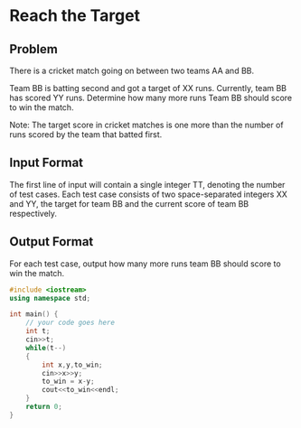 # Reach the Target
## Problem
There is a cricket match going on between two teams AA and BB.

Team BB is batting second and got a target of XX runs. Currently, team BB has scored YY runs. Determine how many more runs Team BB should score to win the match.

Note: The target score in cricket matches is one more than the number of runs scored by the team that batted first.

## Input Format
The first line of input will contain a single integer TT, denoting the number of test cases.
Each test case consists of two space-separated integers XX and YY, the target for team BB and the current score of team BB respectively.
## Output Format
For each test case, output how many more runs team BB should score to win the match.
```cpp
#include <iostream>
using namespace std;

int main() {
	// your code goes here
	int t;
	cin>>t;
	while(t--)
	{
	    int x,y,to_win;
	    cin>>x>>y;
	    to_win = x-y;
	    cout<<to_win<<endl;
	}
	return 0;
}

```